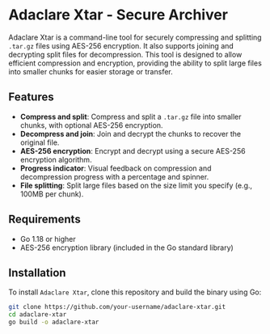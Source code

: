 # Adaclare Xtar - Secure Archiver

Adaclare Xtar is a command-line tool for securely compressing and splitting `.tar.gz` files using AES-256 encryption. It also supports joining and decrypting split files for decompression. This tool is designed to allow efficient compression and encryption, providing the ability to split large files into smaller chunks for easier storage or transfer.

## Features

- **Compress and split**: Compress and split a `.tar.gz` file into smaller chunks, with optional AES-256 encryption.
- **Decompress and join**: Join and decrypt the chunks to recover the original file.
- **AES-256 encryption**: Encrypt and decrypt using a secure AES-256 encryption algorithm.
- **Progress indicator**: Visual feedback on compression and decompression progress with a percentage and spinner.
- **File splitting**: Split large files based on the size limit you specify (e.g., 100MB per chunk).

## Requirements

- Go 1.18 or higher
- AES-256 encryption library (included in the Go standard library)

## Installation

To install `Adaclare Xtar`, clone this repository and build the binary using Go:

```bash
git clone https://github.com/your-username/adaclare-xtar.git
cd adaclare-xtar
go build -o adaclare-xtar

